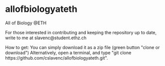 # allofbiologyateth
All of Biology @ETH

<body>
  <p>
    For those interested in contributing and keeping the repository up to date, <br>
    write to me at slavenc@student.ethz.ch
  </p>
  
  <p>
    How to get: You can simply download it as a zip file (green button "clone or download")
    Alternatively, open a terminal, and type "git clone https://github.com/cslavenc/allofbiologyateth.git".<br>
  </p>
</body>
